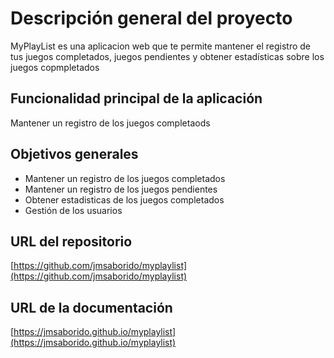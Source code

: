 # Descripción general del proyecto

MyPlayList es una aplicacion web que te permite mantener el registro de tus juegos completados, juegos pendientes y obtener estadísticas sobre los juegos copmpletados

## Funcionalidad principal de la aplicación

Mantener un registro de los juegos completaods

## Objetivos generales

* Mantener un registro de los juegos completados
* Mantener un registro de los juegos pendientes
* Obtener estadisticas de los juegos completados
* Gestión de los usuarios


## URL del repositorio

[https://github.com/jmsaborido/myplaylist](https://github.com/jmsaborido/myplaylist)

## URL de la documentación

[https://jmsaborido.github.io/myplaylist](https://jmsaborido.github.io/myplaylist)
